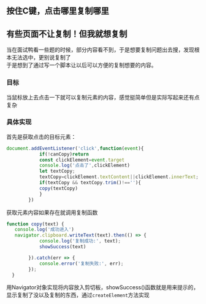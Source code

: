 ## 按住C键，点击哪里复制哪里

## 有些页面不让复制！但我就想复制
当在面试鸭看一些题的时候，部分内容看不到，于是想要复制问题出去搜，发现根本无法选中，更别说复制了<br>
于是想到了通过写一个脚本让以后可以方便的复制想要的内容。

### 目标
当鼠标放上去点击一下就可以复制元素的内容，感觉挺简单但是实际写起来还有点复杂<br>
### 具体实现
首先是获取点击的目标元素：
``` js
document.addEventListener('click',function(event){
            if(!canCopy)return
            const clickElement=event.target
            console.log('点击了',clickElement)
            let textCopy;
            textCopy=clickElement.textContent||clickElement.innerText;
            if(textCopy && textCopy.trim()!==''){
            copy(textCopy)
            }
        })
```
获取元素内容如果存在就调用复制函数
``` js
function copy(text) {
   console.log('成功进入')
   navigator.clipboard.writeText(text).then(() => {
            console.log('复制成功:', text);
            showSuccess(text)

        }).catch(err => {
            console.error('复制失败:', err);
        });
  }
```
用Navigator对象实现将内容放入剪切板，showSuccess()函数就是用来提示的，显示复制了没以及复制的东西，通过`createElement`方法实现


